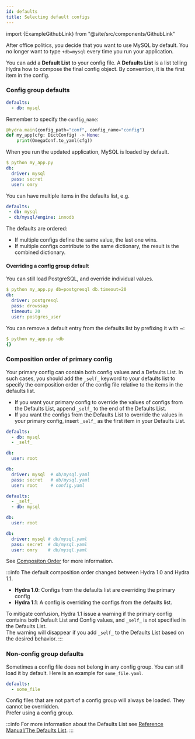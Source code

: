 ```yaml
---
id: defaults
title: Selecting default configs
---
```


import {ExampleGithubLink} from "@site/src/components/GithubLink"

<ExampleGithubLink to="examples/tutorials/basic/your_first_hydra_app/5_defaults"/>

After office politics, you decide that you want to use MySQL by default.
You no longer want to type `+db=mysql` every time you run your application.

You can add a **Default List** to your config file. 
A **Defaults List** is a list telling Hydra how to compose the final config object. 
By convention, it is the first item in the config.


### Config group defaults

```yaml title="config.yaml"
defaults:
  - db: mysql
```

Remember to specify the `config_name`:
```python
@hydra.main(config_path="conf", config_name="config")
def my_app(cfg: DictConfig) -> None:
    print(OmegaConf.to_yaml(cfg))
```

When you run the updated application, MySQL is loaded by default.
```yaml
$ python my_app.py
db:
  driver: mysql
  pass: secret
  user: omry
```

You can have multiple items in the defaults list, e.g.
```yaml
defaults:
 - db: mysql
 - db/mysql/engine: innodb
```

The defaults are ordered:
 * If multiple configs define the same value, the last one wins. 
 * If multiple configs contribute to the same dictionary, the result is the combined dictionary.


#### Overriding a config group default

You can still load PostgreSQL, and override individual values.
```yaml
$ python my_app.py db=postgresql db.timeout=20
db:
  driver: postgresql
  pass: drowssap
  timeout: 20
  user: postgres_user
```

You can remove a default entry from the defaults list by prefixing it with ~:
```yaml
$ python my_app.py ~db
{}
```

### Composition order of primary config
Your primary config can contain both config values and a Defaults List.
In such cases, you should add the `_self_` keyword to your defaults list to specify the composition order of the config file relative to the items in the defaults list.

* If you want your primary config to override the values of configs from the Defaults List, append `_self_` to the end of the Defaults List.
* If you want the configs from the Defaults List to override the values in your primary config, insert `_self_` as the first item in your Defaults List.
 

<div className="row">

<div className="col col--6">

```yaml title="config.yaml" {3}
defaults:
  - db: mysql
  - _self_

db:
  user: root
```
</div>
<div className="col  col--6">

```yaml title="Result config: db.user from config.yalm" {4}
db:
  driver: mysql  # db/mysql.yaml
  pass: secret   # db/mysql.yaml 
  user: root     # config.yaml


```
</div>
<div className="col col--6">

```yaml title="config.yaml" {2}
defaults:
  - _self_
  - db: mysql

db:
  user: root
```
</div>
<div className="col  col--6">

```yaml title="Result config: All values from db/mysql" {4}
db:
  driver: mysql # db/mysql.yaml
  pass: secret  # db/mysql.yaml
  user: omry    # db/mysql.yaml


```
</div>
</div>

See [Compositon Order](advanced/defaults_list.md#composition-order) for more information.

:::info
The default composition order changed between Hydra 1.0 and Hydra 1.1.
- **Hydra 1.0**: Configs from the defaults list are overriding the primary config
- **Hydra 1.1**: A config is overriding the configs from the defaults list.

To mitigate confusion, Hydra 1.1 issue a warning if the primary config contains both Default List and Config values, and `_self_` is not specified in the Defaults List.  
 The warning will disappear if you add `_self_` to the Defaults List based on the desired behavior.
:::

### Non-config group defaults
Sometimes a config file does not belong in any config group.
You can still load it by default. Here is an example for `some_file.yaml`.
```yaml
defaults:
  - some_file
```
Config files that are not part of a config group will always be loaded. They cannot be overridden.  
Prefer using a config group.

:::info
For more information about the Defaults List see [Reference Manual/The Defaults List](../../../advanced/defaults_list.md).
:::
